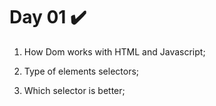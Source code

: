 # Day 01 :heavy_check_mark:

1. How Dom works with HTML and Javascript;

2. Type of elements selectors;

3. Which selector is better;


